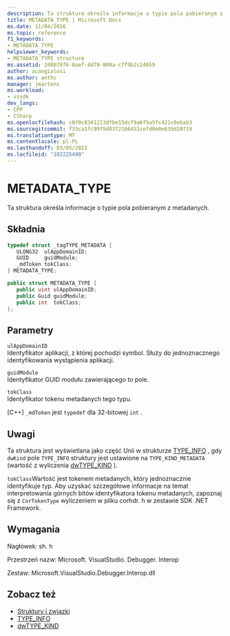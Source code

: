 ```yaml
---
description: Ta struktura określa informacje o typie pola pobieranym z metadanych.
title: METADATA_TYPE | Microsoft Docs
ms.date: 11/04/2016
ms.topic: reference
f1_keywords:
- METADATA_TYPE
helpviewer_keywords:
- METADATA_TYPE structure
ms.assetid: 2d8b78f6-0aef-4d79-809a-cff9b2c24659
author: acangialosi
ms.author: anthc
manager: jmartens
ms.workload:
- vssdk
dev_langs:
- CPP
- CSharp
ms.openlocfilehash: c8f0c8341213dfbe15dcf9a6f5a5fc421c0ebab3
ms.sourcegitcommit: f33ca1fc99f5d9372166431cefd0e0e639d20719
ms.translationtype: MT
ms.contentlocale: pl-PL
ms.lasthandoff: 03/05/2021
ms.locfileid: "102225490"
---
```

# <a name="metadata_type"></a>METADATA_TYPE
Ta struktura określa informacje o typie pola pobieranym z metadanych.

## <a name="syntax"></a>Składnia

```cpp
typedef struct _tagTYPE_METADATA {
   ULONG32  ulAppDomainID;
   GUID     guidModule;
   _mdToken tokClass;
} METADATA_TYPE;
```

```csharp
public struct METADATA_TYPE {
   public uint ulAppDomainID;
   public Guid guidModule;
   public int  tokClass;
};
```

## <a name="parameters"></a>Parametry
 `ulAppDomainID`\
 Identyfikator aplikacji, z której pochodzi symbol. Służy do jednoznacznego identyfikowania wystąpienia aplikacji.

 `guidModule`\
 Identyfikator GUID modułu zawierającego to pole.

 `tokClass`\
 Identyfikator tokenu metadanych tego typu.

 [C++] `_mdToken` jest `typedef` dla 32-bitowej `int` .

## <a name="remarks"></a>Uwagi
 Ta struktura jest wyświetlana jako część Unii w strukturze [TYPE_INFO](../../../extensibility/debugger/reference/type-info.md) , gdy `dwKind` pole `TYPE_INFO` struktury jest ustawione na `TYPE_KIND_METADATA` (wartość z wyliczenia [dwTYPE_KIND](../../../extensibility/debugger/reference/dwtype-kind.md) ).

 `tokClass`Wartość jest tokenem metadanych, który jednoznacznie identyfikuje typ. Aby uzyskać szczegółowe informacje na temat interpretowania górnych bitów identyfikatora tokenu metadanych, zapoznaj się z `CorTokenType` wyliczeniem w pliku corhdr. h w zestawie SDK .NET Framework.

## <a name="requirements"></a>Wymagania
 Nagłówek: sh. h

 Przestrzeń nazw: Microsoft. VisualStudio. Debugger. Interop

 Zestaw: Microsoft.VisualStudio.Debugger.Interop.dll

## <a name="see-also"></a>Zobacz też
- [Struktury i związki](../../../extensibility/debugger/reference/structures-and-unions.md)
- [TYPE_INFO](../../../extensibility/debugger/reference/type-info.md)
- [dwTYPE_KIND](../../../extensibility/debugger/reference/dwtype-kind.md)

